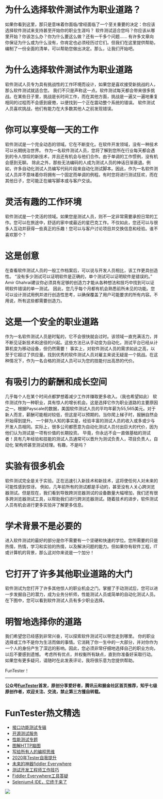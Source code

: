 # 为什么选择软件测试作为职业道路？



如果你看到这里，那只是意味着你面临/曾经面临了一个至关重要的决定：你应该选择软件测试来支持甚至开始你的职业生涯吗？
软件测试适合您吗？你应该从哪里开始？你该怎么办？你为什么要这么做？还有一千多个问题......
有许多文章向你保证为什么或为什么没有，你肯定也必须经历过它们。但我们在这里提供帮助，编制了一份全面的清单，可以帮助您做出决定。那么，让我们开始吧。

# 为什么选择软件测试作为职业道路

软件测试人员专为具有挑战性的工作环境而设计，如果您是喜欢接受新挑战的人，那么软件测试就适合您。
我们不只是声称这一点。软件测试每天都会带来很多挑战。在某些日子里，挑战是长时间工作，而在其他方面，挑战是一遍又一遍地重复相同的过程而不会感到疲倦，以便找到一个正在震动整个系统的错误。
软件测试人员喜欢挑战，他们有能力在大多数其他人之前发现错误。

# 你可以享受每一天的工作

软件测试是一个完全动态的领域。它在不断变化。在软件开发领域，没有一种技术可以长期统治世界。
作为一名软件测试人员，您将了解到您所在行业每天都会遇到的令人惊叹的新技术，并且还有机会与他们合作。由于单调的工作惯例，没有机会感到无聊。
除此之外，那些无法编码的人成为测试人员的神话日渐衰退。例如，许多自动化测试人员编写代码片段来自动化测试脚本。因此，作为一名软件测试人员并不意味着你将拥有一个固定而单调的例程。有时您将进行测试狂欢，而在其他日子，您可能正在编写脚本或与客户交谈。

# 灵活有趣的工作环境

软件测试是一个灵活的领域。如果您是测试人员，则不一定非常需要承担日常的工作。您可以在旅途中，舒适的家中或最近的星巴克工作。不仅如此，您还可以与很多人互动并获得一些真正的乐趣！您可以与客户讨论项目并交换信息和经验。谁不喜欢那个？

# 这是创意

在查看软件测试人员的一般工作档案后，可以说与开发人员相比，该工作更具创造性。
“没有多少测试可以证明软件是正确的，单个测试可以证明软件是错误的。” Amir Ghahrai建议你必须具有足够的创造力才能从各种想法和技巧中找到可以证明软件错误的单一测试。
因此，您几乎每个月都有机会熟悉前所未见的功能。您可以设计测试用例并进行创造性思考，以确保覆盖了用户可能要求的所有内容。不用说，所有这些都需要创造力。

# 这是一个安全的职业道路

作为一名软件测试人员是时髦的，它不会很快就会过时。该领域一直充满活力，并不断见证新技术和途径的兴起。这些方法已从手动变为自动化，测试平台已经从计算机变为移动设备，但仍然需要！
事实上，对软件测试人员的需求如此之高，以至于它超过了供应量。找到优秀的软件测试人员对雇主来说无疑是一个挑战。在这种情况下，作为一名合格的测试人员可以为您的技能付出高昂的代价。

# 有吸引力的薪酬和成长空间

几乎每个人在某个时间点都梦想着减少工作并赚取更多收入。（我也希望如此）
软件测试作为一种职业，具有惊人的增长机会。这是选择它作为职业道路的主要原因之一。根据Payscale的数据，美国软件测试人员的平均年薪为55,565美元。对于新人而言，薪酬可能相对较低，但这是可以预期的。当你爬上梯子时，报酬自然会开始得到提升。
一个鲜为人知的事实是，经验丰富的测试人员的收入或多或少与开发人员相同。实际上，很多公司都愿意为自动化测试人员付出巨大的代价，因为他们认为测试是一项有价值的长期投资。
毕竟，你永远不会一直做基础的测试者！具有几年经验和技能的测试人员通常可以晋升为测试负责人，项目负责人，自动化
架构师甚至测试经理。有趣，不是吗？

# 实验有很多机会

软件测试完全是关于实验。正在迅速引入新技术和新技术，这将使任何人对未来的可能性感到惊讶。
例如，几年前所有的测试都是手动的，甚至没有人关心跨浏览器测试。但是现在，我们看到导致跨浏览器测试的设备数量大幅增加，我们还有很多跨浏览器测试工具，以帮助我们进行跨浏览器测试。随着技术的进步，软件测试人员有机会进行更多实验并了解更多信息。

# 学术背景不是必要的

进入软件测试的最好的部分是你不需要有一个坚硬和快速的学位。您所需要的只是热情，热情，学习和实验的热情，以及解决问题的能力。但如果你有软件工程，IT或计算机的背景，那么这对你来说是一个加分！

# 它打开了许多其他职业道路的大门

软件测试为您打开了许多其他惊人的职业机会之门。掌握了手动测试后，您可以进一步发掘自己的潜力，成为业务分析师，性能测试人员或简单的自动化测试人员。
在下图中，您可以看到软件测试人员有多少职业选择。

# 明智地选择你的道路

我们希望您已经感到非常兴奋，可以探索软件测试可以带您走到哪里。
你的职业选择或工作不是你为生活而做的事情。它消耗了你一生中的一大部分，并对你作为一个人的身份产生了深远的影响。因此，您必须非常仔细地选择自己的职业方向，以后不要感到遗憾。
考虑所有优点，并权衡所有缺点，直到你准备好采取行动。如果您有更多疑问，请随时在此发表评论，我将很乐意为您提供帮助。

FunTester！


----
**公众号[FunTester](https://mp.weixin.qq.com/s/s7ZmCNBYy3j-71JFbtgneg)首发，原创分享爱好者，腾讯云和掘金社区首页推荐，知乎七级原创作者，欢迎关注、交流，禁止第三方擅自转载。**

FunTester热文精选
=

- [接口功能测试专辑](https://mp.weixin.qq.com/mp/appmsgalbum?action=getalbum&album_id=1321895538945638401&__biz=MzU4MTE2NDEyMQ==#wechat_redirect)
- [开源测试服务](https://mp.weixin.qq.com/s/ZOs0cp_vt6_iiundHaKk4g)
- [性能测试专题](https://mp.weixin.qq.com/mp/appmsgalbum?action=getalbum&album_id=1319027448301961218&__biz=MzU4MTE2NDEyMQ==#wechat_redirect)
- [图解HTTP脑图](https://mp.weixin.qq.com/s/100Vm8FVEuXs0x6rDGTipw)
- [写给所有人的编程思维](https://mp.weixin.qq.com/s/Oj33UCnYfbUgzsBzEm2GPQ)
- [2020年Tester自我提升](https://mp.weixin.qq.com/s/vuhUp85_6Sbg6ReAN3TTSQ)
- [未来的神器fiddler Everywhere](https://mp.weixin.qq.com/s/-BSuHR6RPkdv8R-iy47MLQ)
- [测试开发工程师工作技巧](https://mp.weixin.qq.com/s/TvrUCisja5Zbq-NIwy_2fQ)
- [Fiddler Everywhere工具答疑](https://mp.weixin.qq.com/s/2peWMJ-rgDlVjs3STNeS1Q)
- [Selenium4 IDE，它终于来了](https://mp.weixin.qq.com/s/XNotlZvFpmBmBQy1pYifOw)


![](https://mmbiz.qpic.cn/mmbiz_png/13eN86FKXzCcsLRmf6VicSKFPfvMT8p7eg7iaBGgPxmbNxHsBcOic2rcw1TCvS1PTGC6WkRFXA7yoqr2bVlrEQqlA/640?wx_fmt=png&tp=webp&wxfrom=5&wx_lazy=1&wx_co=1)